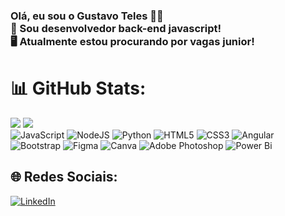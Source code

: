 
### Olá, eu sou o Gustavo Teles 👋🏾<br>🔭 Sou desenvolvedor back-end javascript!<br>🖥️ Atualmente estou procurando por vagas junior!<br>

# 📊 GitHub Stats:
![](https://github-readme-stats.vercel.app/api?username=ustavoteles&theme=transparent&hide_border=false&include_all_commits=false&count_private=false)
![](https://github-readme-stats.vercel.app/api/top-langs/?username=ustavoteles&theme=transparent&hide_border=false&include_all_commits=false&count_private=false&layout=compact)
</br>
![JavaScript](https://img.shields.io/badge/javascript-%23323330.svg?style=flat&logo=javascript&logoColor=%23F7DF1E) 
![NodeJS](https://img.shields.io/badge/node.js-6DA55F?style=flat&logo=node.js&logoColor=white) 
![Python](https://img.shields.io/badge/python-3670A0?style=flat&logo=python&logoColor=ffdd54) 
![HTML5](https://img.shields.io/badge/html5-%23E34F26.svg?style=flat&logo=html5&logoColor=white) 
![CSS3](https://img.shields.io/badge/css3-%231572B6.svg?style=flat&logo=css3&logoColor=white)
![Angular](https://img.shields.io/badge/angular-%23DD0031.svg?style=flat&logo=angular&logoColor=white)
![Bootstrap](https://img.shields.io/badge/bootstrap-%238511FA.svg?style=flat&logo=bootstrap&logoColor=white)
![Figma](https://img.shields.io/badge/figma-%23F24E1E.svg?style=flat&logo=figma&logoColor=white)
![Canva](https://img.shields.io/badge/Canva-%2300C4CC.svg?style=flat&logo=Canva&logoColor=white) 
![Adobe Photoshop](https://img.shields.io/badge/adobe%20photoshop-%2331A8FF.svg?style=flat&logo=adobe%20photoshop&logoColor=white)
![Power Bi](https://img.shields.io/badge/power_bi-F2C811?style=flat&logo=powerbi&logoColor=black)

## 🌐 Redes Sociais:
[![LinkedIn](https://img.shields.io/badge/LinkedIn-%230077B5.svg?logo=linkedin&logoColor=white)](https://linkedin.com/in/ustavoteles) 



